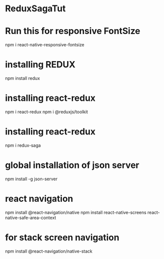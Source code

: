 # ReduxSagaTut

# Run this for responsive FontSize

npm i react-native-responsive-fontsize

# installing REDUX

npm install redux

# installing react-redux

npm i react-redux
npm i @reduxjs/toolkit

# installing react-redux

npm i redux-saga

# global installation of json server

npm install -g json-server

# react navigation

npm install @react-navigation/native
npm install react-native-screens react-native-safe-area-context

# for stack screen navigation

npm install @react-navigation/native-stack
